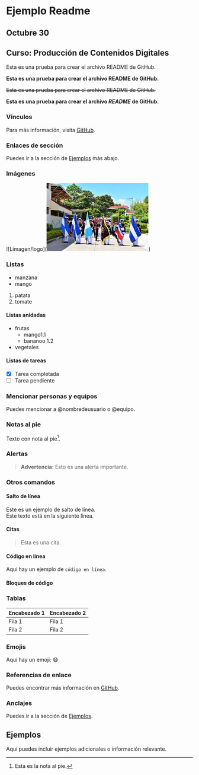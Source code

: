 # Ejemplo Readme

## Octubre 30

## Curso: Producción de Contenidos Digitales

Esta es una prueba para crear el archivo README de GitHub.

**Esta es una prueba para crear el archivo README de GitHub.**

~~Esta es una prueba para crear el archivo README de GitHub.~~

**Esta es una prueba para crear el archivo _README_ de GitHub.**

### Vínculos

Para más información, visita [GitHub](https://github.com).

### Enlaces de sección

Puedes ir a la sección de [Ejemplos](#ejemplos) más abajo.

### Imágenes

![Limagen/logo](![alt text](image.png))

### Listas

- manzana
- mango

1. patata
2. tomate

#### Listas anidadas

- frutas
  - mango1.1
  - bananoo 1.2
- vegetales

#### Listas de tareas

- [x] Tarea completada
- [ ] Tarea pendiente

### Mencionar personas y equipos

Puedes mencionar a @nombredeusuario o @equipo.

### Notas al pie

Texto con nota al pie[^1].

[^1]: Esta es la nota al pie.

### Alertas

> **Advertencia:** Esto es una alerta importante.

### Otros comandos

#### Salto de línea

Este es un ejemplo de salto de línea.  
Este texto está en la siguiente línea.

#### Citas

> Esta es una cita.

#### Código en línea

Aquí hay un ejemplo de `código en línea`.

#### Bloques de código


### Tablas

| Encabezado 1 | Encabezado 2 |
|---------------|---------------|
| Fila 1        | Fila 1       |
| Fila 2        | Fila 2       |

### Emojis

Aquí hay un emoji: :smile:

### Referencias de enlace

Puedes encontrar más información en [GitHub][1].

[1]: https://github.com

### Anclajes

Puedes ir a la sección de [Ejemplos](#ejemplos).

## Ejemplos

Aquí puedes incluir ejemplos adicionales o información relevante.
